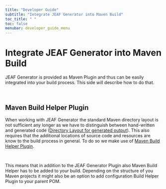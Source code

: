 ```yaml
---
title: "Developer Guide"
subtitle: "Integrate JEAF Generator into Maven Build"
toc_title: " "
toc: false
menubar: developer_guide_menu
---
```


# Integrate JEAF Generator into Maven Build

JEAF Generator is provided as Maven Plugin and thus can be easily integrated into your build process. This side will describe how to do that.

<br>

## Maven Build Helper Plugin

When working with JEAF Generator the standard Maven directory layout is not sufficient any longer as we have to distinguish between hand-written and generated code ([Directory Layout for generated output](../general-behavior)). This also requires that the additional locations of source code and resources are know to the build process in general. To do so we make use of [Maven Build Helper Plugin](https://www.mojohaus.org/build-helper-maven-plugin).

<br>

This means that in addition to the JEAF Generator Plugin also Maven Build Helper has to be added to your build. Depending on the structure of you Maven projects it might also be an option to add configuration Build Helper Plugin to your parent POM.


<script src="https://emgithub.com/embed-v2.js?target=https%3A%2F%2Fgithub.com%2Fanaptecs%2Fjeaf-generator-samples%2Fblob%2Fmaster%2Fpom.xml%3Fts%3D4%23L118-L194&style=github-dark-dimmed&type=code&showLineNumbers=on&showFileMeta=on&showFullPath=on&showCopy=on"></script>
